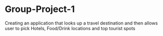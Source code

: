 # Group-Project-1
Creating an application that looks up a travel destination and then allows user to pick Hotels, Food/Drink locations and top tourist spots
